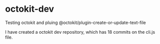 # octokit-dev

<p>
  Testing octokit and pluing @octokit/plugin-create-or-update-text-file
</p>

<p>
I have created a octokit dev repository, which has <!-- repo-counter -->18<!-- /repo-counter --> commits on the cli.js file.
</p>
